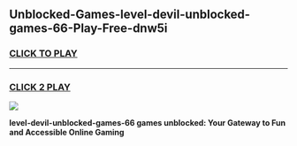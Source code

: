 
## Unblocked-Games-level-devil-unblocked-games-66-Play-Free-dnw5i
<h3>
<a href="https://premium76.site?title=level-devil-unblocked-games-66&ref=23A">CLICK TO PLAY</a></h3>
<hr>

<h3>
<a href="https://premium76.site?title=level-devil-unblocked-games-66&ref=23A">CLICK 2 PLAY</a>
  
</h3>

<a href="https://premium76.site?title=level-devil-unblocked-games-66&ref=23A"><img src="https://clearcache.store/games.png"></a>


**level-devil-unblocked-games-66 games unblocked: Your Gateway to Fun and Accessible Online Gaming**

